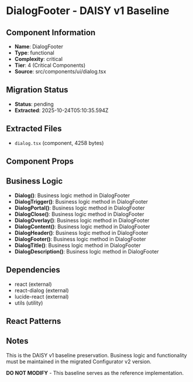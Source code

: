 # DialogFooter - DAISY v1 Baseline

## Component Information

- **Name**: DialogFooter
- **Type**: functional
- **Complexity**: critical
- **Tier**: 4 (Critical Components)
- **Source**: src/components/ui/dialog.tsx

## Migration Status

- **Status**: pending
- **Extracted**: 2025-10-24T05:10:35.594Z

## Extracted Files

- `dialog.tsx` (component, 4258 bytes)

## Component Props



## Business Logic

- **Dialog()**: Business logic method in DialogFooter
- **DialogTrigger()**: Business logic method in DialogFooter
- **DialogPortal()**: Business logic method in DialogFooter
- **DialogClose()**: Business logic method in DialogFooter
- **DialogOverlay()**: Business logic method in DialogFooter
- **DialogContent()**: Business logic method in DialogFooter
- **DialogHeader()**: Business logic method in DialogFooter
- **DialogFooter()**: Business logic method in DialogFooter
- **DialogTitle()**: Business logic method in DialogFooter
- **DialogDescription()**: Business logic method in DialogFooter

## Dependencies

- react (external)
- react-dialog (external)
- lucide-react (external)
- utils (utility)

## React Patterns



## Notes

This is the DAISY v1 baseline preservation. Business logic and functionality
must be maintained in the migrated Configurator v2 version.

**DO NOT MODIFY** - This baseline serves as the reference implementation.
